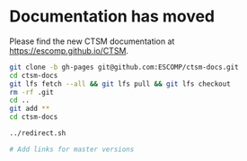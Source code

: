 # Documentation has moved

Please find the new CTSM documentation at https://escomp.github.io/CTSM.

```bash
git clone -b gh-pages git@github.com:ESCOMP/ctsm-docs.git
cd ctsm-docs
git lfs fetch --all && git lfs pull && git lfs checkout
rm -rf .git
cd ..
git add **
cd ctsm-docs

../redirect.sh

# Add links for master versions

```